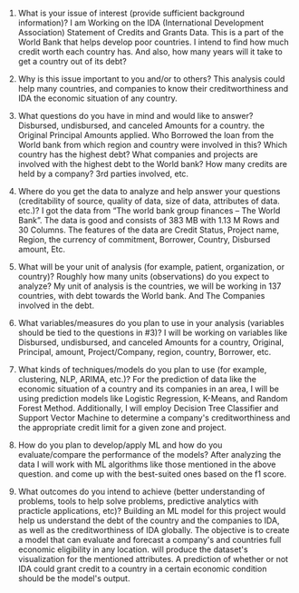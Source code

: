 
1) What is your issue of interest (provide sufficient background information)?
I am Working on the IDA (International Development Association) Statement of Credits and Grants Data. This is a part of the World Bank that helps develop poor countries. I intend to find how much credit worth each country has. And also, how many years will it take to get a country out of its debt? 

2) Why is this issue important to you and/or to others?
This analysis could help many countries, and companies to know their creditworthiness and IDA the economic situation of any country.

3) What questions do you have in mind and would like to answer?
Disbursed, undisbursed, and canceled Amounts for a country. the Original Principal Amounts applied. Who Borrowed the loan from the World bank from which region and country were involved in this? Which country has the highest debt? What companies and projects are involved with the highest debt to the World bank? How many credits are held by a company? 3rd parties involved, etc.

4) Where do you get the data to analyze and help answer your questions (creditability of source, quality of data, size of data, attributes of data. etc.)?
I got the data from “The world bank group finances – The World Bank”. The data is good and consists of 383 MB with 1.13 M Rows and 30 Columns. The features of the data are Credit Status, Project name, Region, the currency of commitment, Borrower, Country, Disbursed amount, Etc. 

5) What will be your unit of analysis (for example, patient, organization, or country)? Roughly how many units (observations) do you expect to analyze?
My unit of analysis is the countries, we will be working in 137 countries, with debt towards the World bank. And The Companies involved in the debt.

6) What variables/measures do you plan to use in your analysis (variables should be tied to the questions in #3)?
I will be working on variables like Disbursed, undisbursed, and canceled Amounts for a country, Original, Principal, amount, Project/Company, region, country, Borrower, etc.

7) What kinds of techniques/models do you plan to use (for example, clustering, NLP, ARIMA, etc.)?
For the prediction of data like the economic situation of a country and its companies in an area, I will be using prediction models like Logistic Regression, K-Means, and Random Forest Method. Additionally, I will employ Decision Tree Classifier and Support Vector Machine to determine a company's creditworthiness and the appropriate credit limit for a given zone and project.

8) How do you plan to develop/apply ML and how do you evaluate/compare the performance of the models?
After analyzing the data I will work with ML algorithms like those mentioned in the above question. and come up with the best-suited ones based on the f1 score. 

9) What outcomes do you intend to achieve (better understanding of problems, tools to help solve problems, predictive analytics with practicle applications, etc)?
Building an ML model for this project would help us understand the debt of the country and the companies to IDA, as well as the creditworthiness of IDA globally. The objective is to create a model that can evaluate and forecast a company's and countries full economic eligibility in any location. will produce the dataset's visualization for the mentioned attributes. A prediction of whether or not IDA could grant credit to a country in a certain economic condition should be the model's output.

